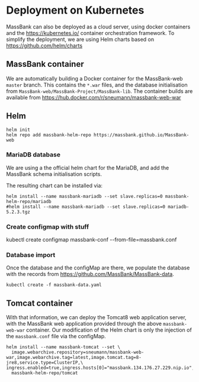 # Deployment on Kubernetes

MassBank can also be deployed as a cloud server, using docker containers and 
the https://kubernetes.io/ container orchestration framework. To simplify
the deployment, we are using Helm charts based on https://github.com/helm/charts

## MassBank container

We are automatically building a Docker container for the MassBank-web
`master` branch. This contains the `*.war` files, and the database 
initialisation from `MassBank-web/MassBank-Project/MassBank-lib`.
The container builds are available from 
https://hub.docker.com/r/sneumann/massbank-web-war

## Helm

```
helm init 
helm repo add massbank-helm-repo https://massbank.github.io/MassBank-web
```

### MariaDB database

We are using a the official helm chart for the MariaDB, 
and add the MassBank schema initialisation scripts. 

The resulting chart can be installed via:

```
helm install --name massbank-mariadb --set slave.replicas=0 massbank-helm-repo/mariadb
#helm install --name massbank-mariadb --set slave.replicas=0 mariadb-5.2.3.tgz
```

### Create configmap with stuff
kubectl create configmap massbank-conf --from-file=massbank.conf

### Database import

Once the database and the configMap are there, we populate 
the database with the records from
https://github.com/MassBank/MassBank-data.

```
kubectl create -f massbank-data.yaml
```

## Tomcat container

With that information, we can deploy the Tomcat8 web application server,
with the MassBank web application provided through the above
`massbank-web-war` container. Our modification of the Helm chart 
is only the injection of the `massbank.conf` file via the configMap.

```
helm install --name massbank-tomcat --set \
  image.webarchive.repository=sneumann/massbank-web-war,image.webarchive.tag=latest,image.tomcat.tag=8-jre8,service.type=ClusterIP,\
ingress.enabled=true,ingress.hosts[0]="massbank.134.176.27.229.nip.io",ingress.annotations=kubernetes.io/ingress.class="traefik"\
  massbank-helm-repo/tomcat
```


